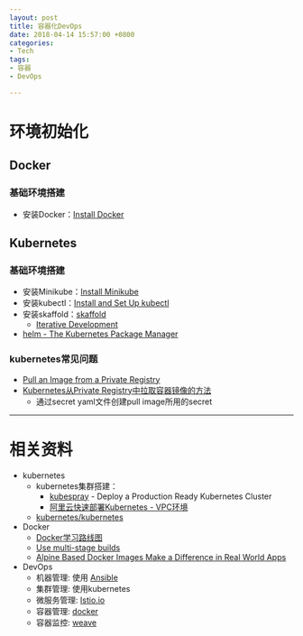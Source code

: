 ```yaml
---
layout: post
title: 容器化DevOps
date: 2018-04-14 15:57:00 +0800
categories:
- Tech
tags:
- 容器
- DevOps

---
```


# 环境初始化

## Docker

### 基础环境搭建

- 安装Docker：[Install Docker](https://docs.docker.com/install/)

## Kubernetes

### 基础环境搭建

- 安装Minikube：[Install Minikube](https://kubernetes.io/docs/tasks/tools/install-minikube/)
- 安装kubectl：[Install and Set Up kubectl](https://kubernetes.io/docs/tasks/tools/install-kubectl/)
- 安装skaffold：[skaffold](https://github.com/GoogleCloudPlatform/skaffold#demo)
	- [Iterative Development](https://github.com/GoogleCloudPlatform/skaffold#iterative-development)
- [helm - The Kubernetes Package Manager](https://github.com/kubernetes/helm)

### kubernetes常见问题

- [Pull an Image from a Private Registry](https://kubernetes.io/docs/tasks/configure-pod-container/pull-image-private-registry/)
- [Kubernetes从Private Registry中拉取容器镜像的方法](https://tonybai.com/2016/11/16/how-to-pull-images-from-private-registry-on-kubernetes-cluster/)
	- 通过secret yaml文件创建pull image所用的secret

----

# 相关资料

- kubernetes
	- kubernetes集群搭建：
		- [kubespray](https://github.com/kubernetes-incubator/kubespray) - Deploy a Production Ready Kubernetes Cluster
		- [阿里云快速部署Kubernetes - VPC环境](https://yq.aliyun.com/articles/66474)
	- [kubernetes/kubernetes](https://github.com/kubernetes/kubernetes/tree/master/examples)
- Docker
	- [Docker学习路线图](https://yq.aliyun.com/articles/40494?spm=a2c4e.11153959.teamhomeleft.23.3f4218b1FHkfIc)
	- [Use multi-stage builds](https://docs.docker.com/develop/develop-images/multistage-build/)
	- [Alpine Based Docker Images Make a Difference in Real World Apps](https://blog.codeship.com/alpine-based-docker-images-make-difference-real-world-apps/)
- DevOps
	- 机器管理: 使用 [Ansible](https://www.ansible.com/)
	- 集群管理: 使用kubernetes
	- 微服务管理: [Istio.io](https://istio.io)
	- 容器管理: [docker](https://www.docker.com/)
	- 容器监控: [weave](https://www.weave.works/)

